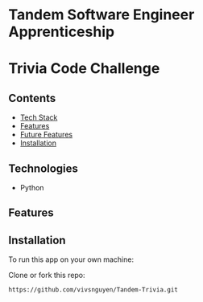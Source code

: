 # Tandem Software Engineer Apprenticeship
# Trivia Code Challenge

## Contents
* [Tech Stack](#tech-stack)
* [Features](#features)
* [Future Features](#future)
* [Installation](#installation)

## <a name="tech-stack"></a>Technologies
* Python


## <a name="features"></a>Features


## <a name="installation"></a>Installation
To run this app on your own machine:

Clone or fork this repo:
```
https://github.com/vivsnguyen/Tandem-Trivia.git
```